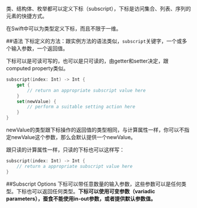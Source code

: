 类、结构体、枚举都可以定义下标（subscript），下标是访问集合、列表、序列的元素的快捷方式。

在Swift中可以为类型定义下标，而且不限于一维。

##语法
下标定义的方法：跟实例方法的语法类似，`subscript`关键字，一个或多个输入参数，一个返回值。

下标可以是可读可写的，也可以是只可读的，由getter和setter决定，跟computed property类似。

~~~swift
subscript(index: Int) -> Int {
    get {
        // return an appropriate subscript value here
    }
    set(newValue) {
        // perform a suitable setting action here
    }
}
~~~
newValue的类型跟下标操作的返回值的类型相同，与计算属性一样，你可以不指定newValue这个参数，那么会默认提供一个newValue。

跟只读的计算属性一样，只读的下标也可以这样写：
~~~swift
subscript(index: Int) -> Int {
	// return a appropriate subscript value here
}
~~~

##Subscript Options
下标可以带任意数量的输入参数，这些参数可以是任何类型。下标也可以返回任何类型。**下标可以使用可变参数（variadic parameters），蚕食不能使用in-out参数，或者提供默认参数值。**
